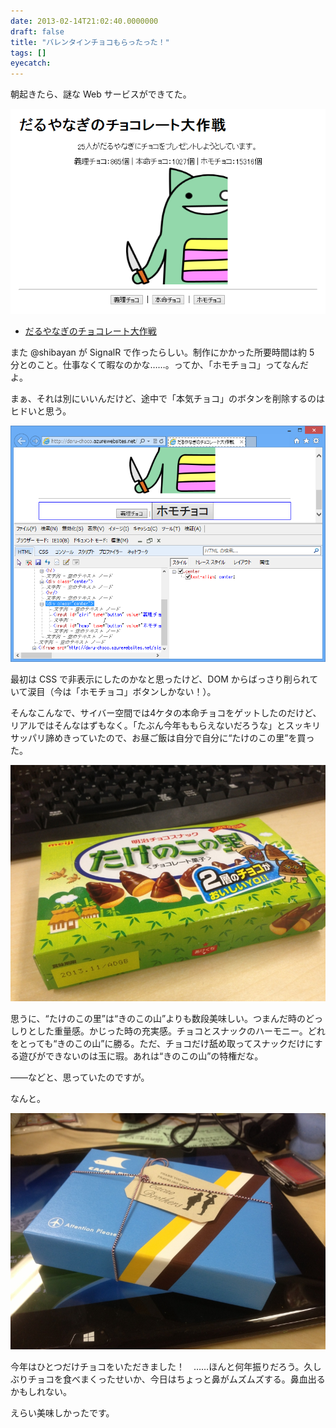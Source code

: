 ```yaml
---
date: 2013-02-14T21:02:40.0000000
draft: false
title: "バレンタインチョコもらったった！"
tags: []
eyecatch: 
---
```

<p>朝起きたら、謎な Web サービスができてた。</p><p><span itemscope itemtype="http://schema.org/Photograph"><img src="20130214204850.png" alt="f:id:daruyanagi:20130214204850p:plain" title="f:id:daruyanagi:20130214204850p:plain" class="hatena-fotolife" itemprop="image"></span></p>

<ul>
<li><a href="http://daru-choco.azurewebsites.net/">&#x3060;&#x308B;&#x3084;&#x306A;&#x304E;&#x306E;&#x30C1;&#x30E7;&#x30B3;&#x30EC;&#x30FC;&#x30C8;&#x5927;&#x4F5C;&#x6226;</a></li>
</ul><p>また @shibayan が SignalR で作ったらしい。制作にかかった所要時間は約 5 分とのこと。仕事なくて暇なのかな……。ってか、「ホモチョコ」ってなんだよ。</p><p>まぁ、それは別にいいんだけど、途中で「本気チョコ」のボタンを削除するのはヒドいと思う。</p><p><span itemscope itemtype="http://schema.org/Photograph"><img src="20130214205310.png" alt="f:id:daruyanagi:20130214205310p:plain" title="f:id:daruyanagi:20130214205310p:plain" class="hatena-fotolife" itemprop="image"></span></p><p>最初は CSS で非表示にしたのかなと思ったけど、DOM からばっさり削られていて涙目（今は「ホモチョコ」ボタンしかない！）。</p><p>そんなこんなで、サイバー空間では4ケタの本命チョコをゲットしたのだけど、リアルではそんなはずもなく。「たぶん今年ももらえないだろうな」とスッキリサッパリ諦めきっていたので、お昼ご飯は自分で自分に“たけのこの里”を買った。</p><p><span itemscope itemtype="http://schema.org/Photograph"><img src="20130214134732.jpg" alt="f:id:daruyanagi:20130214134732j:plain" title="f:id:daruyanagi:20130214134732j:plain" class="hatena-fotolife" itemprop="image"></span></p><p>思うに、“たけのこの里”は“きのこの山”よりも数段美味しい。つまんだ時のどっしりとした重量感。かじった時の充実感。チョコとスナックのハーモニー。どれをとっても“きのこの山”に勝る。ただ、チョコだけ舐め取ってスナックだけにする遊びができないのは玉に瑕。あれは“きのこの山”の特権だな。</p><p>――などと、思っていたのですが。</p><p>なんと。</p><p><span itemscope itemtype="http://schema.org/Photograph"><img src="20130214143308.jpg" alt="f:id:daruyanagi:20130214143308j:plain" title="f:id:daruyanagi:20130214143308j:plain" class="hatena-fotolife" itemprop="image"></span></p><p>今年はひとつだけチョコをいただきました！　……ほんと何年振りだろう。久しぶりチョコを食べまくったせいか、今日はちょっと鼻がムズムズする。鼻血出るかもしれない。</p><p>えらい美味しかったです。</p>

